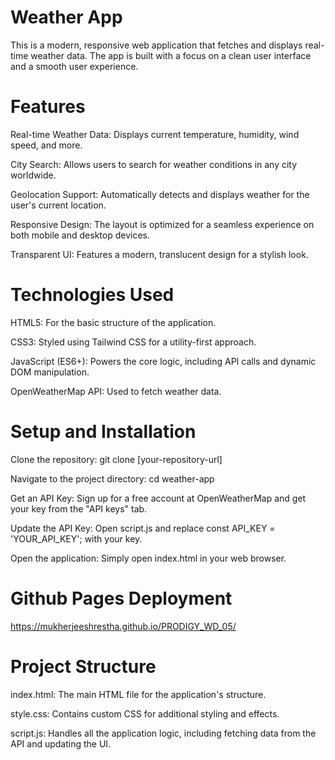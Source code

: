 # Weather App
This is a modern, responsive web application that fetches and displays real-time weather data. The app is built with a focus on a clean user interface and a smooth user experience.

# Features
Real-time Weather Data: Displays current temperature, humidity, wind speed, and more.

City Search: Allows users to search for weather conditions in any city worldwide.

Geolocation Support: Automatically detects and displays weather for the user's current location.

Responsive Design: The layout is optimized for a seamless experience on both mobile and desktop devices.

Transparent UI: Features a modern, translucent design for a stylish look.

# Technologies Used
HTML5: For the basic structure of the application.

CSS3: Styled using Tailwind CSS for a utility-first approach.

JavaScript (ES6+): Powers the core logic, including API calls and dynamic DOM manipulation.

OpenWeatherMap API: Used to fetch weather data.

# Setup and Installation
Clone the repository: git clone [your-repository-url]

Navigate to the project directory: cd weather-app

Get an API Key: Sign up for a free account at OpenWeatherMap and get your key from the "API keys" tab.

Update the API Key: Open script.js and replace const API_KEY = 'YOUR_API_KEY'; with your key.

Open the application: Simply open index.html in your web browser.

# Github Pages Deployment
https://mukherjeeshrestha.github.io/PRODIGY_WD_05/

# Project Structure
index.html: The main HTML file for the application's structure.

style.css: Contains custom CSS for additional styling and effects.

script.js: Handles all the application logic, including fetching data from the API and updating the UI.

